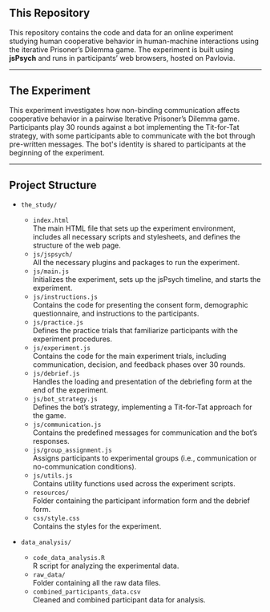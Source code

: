 ## This Repository

This repository contains the code and data for an online experiment studying human cooperative behavior in human-machine interactions using the iterative Prisoner’s Dilemma game. The experiment is built using **jsPsych** and runs in participants’ web browsers, hosted on Pavlovia.

---

## The Experiment

This experiment investigates how non-binding communication affects cooperative behavior in a pairwise Iterative Prisoner’s Dilemma game. Participants play 30 rounds against a bot implementing the Tit-for-Tat strategy, with some participants able to communicate with the bot through pre-written messages. The bot's identity is shared to participants at the beginning of the experiment. 

---

## Project Structure

- `the_study/`
  - `index.html`  
    The main HTML file that sets up the experiment environment, includes all necessary scripts and stylesheets, and defines the structure of the web page.
  - `js/jspsych/`  
    All the necessary plugins and packages to run the experiment.
  - `js/main.js`  
    Initializes the experiment, sets up the jsPsych timeline, and starts the experiment.
  - `js/instructions.js`  
    Contains the code for presenting the consent form, demographic questionnaire, and instructions to the participants.
  - `js/practice.js`  
    Defines the practice trials that familiarize participants with the experiment procedures.
  - `js/experiment.js`  
    Contains the code for the main experiment trials, including communication, decision, and feedback phases over 30 rounds.
  - `js/debrief.js`  
    Handles the loading and presentation of the debriefing form at the end of the experiment.
  - `js/bot_strategy.js`  
    Defines the bot’s strategy, implementing a Tit-for-Tat approach for the game.
  - `js/communication.js`  
    Contains the predefined messages for communication and the bot’s responses.
  - `js/group_assignment.js`  
    Assigns participants to experimental groups (i.e., communication or no-communication conditions).
  - `js/utils.js`  
    Contains utility functions used across the experiment scripts.
  - `resources/`  
    Folder containing the participant information form and the debrief form.
  - `css/style.css`  
    Contains the styles for the experiment.

- `data_analysis/`
  - `code_data_analysis.R`  
    R script for analyzing the experimental data.
  - `raw_data/`  
    Folder containing all the raw data files.
  - `combined_participants_data.csv`  
    Cleaned and combined participant data for analysis.
